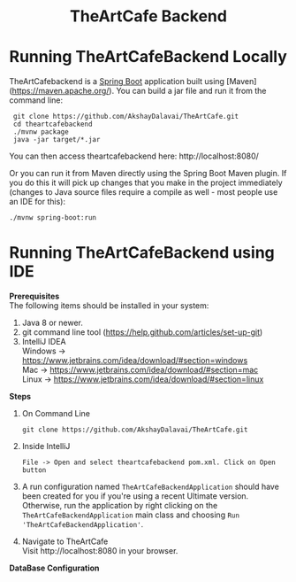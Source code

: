 # <h1 align="center">TheArtCafe Backend</h1>

# Running TheArtCafeBackend Locally
TheArtCafebackend is a [Spring Boot](https://spring.io/projects/spring-boot) application built using [Maven] 
(https://maven.apache.org/). 
You can build a jar file and run it from the command line:
```$xslt
 git clone https://github.com/AkshayDalavai/TheArtCafe.git
 cd theartcafebackend
 ./mvnw package
 java -jar target/*.jar
```
You can then access theartcafebackend here: http://localhost:8080/

Or you can run it from Maven directly using the Spring Boot Maven plugin. If you do this it will pick up changes that 
you make in the project immediately (changes to Java source files require a 
compile as well - most people use an IDE for this):
```$xslt
./mvnw spring-boot:run
```

# Running TheArtCafeBackend using IDE
**Prerequisites** <br>
The following items should be installed in your system:<br>

1. Java 8 or newer.
2. git command line tool (https://help.github.com/articles/set-up-git)
3. IntelliJ IDEA <br>
    Windows -> https://www.jetbrains.com/idea/download/#section=windows <br>
    Mac -> https://www.jetbrains.com/idea/download/#section=mac <br>
    Linux -> https://www.jetbrains.com/idea/download/#section=linux
    
**Steps** <br>
1. On Command Line
    ```$xslt
    git clone https://github.com/AkshayDalavai/TheArtCafe.git
    ```
2. Inside IntelliJ
    ```$xslt
    File -> Open and select theartcafebackend pom.xml. Click on Open button
    ```
3. A run configuration named `TheArtCafeBackendApplication` should have been created for you if you're using a recent 
Ultimate version. Otherwise, run the application by right clicking on the `TheArtCafeBackendApplication` main class and 
choosing `Run 'TheArtCafeBackendApplication'`.

4. Navigate to TheArtCafe <br>
    Visit http://localhost:8080 in your browser.
    
**DataBase Configuration** <br>




